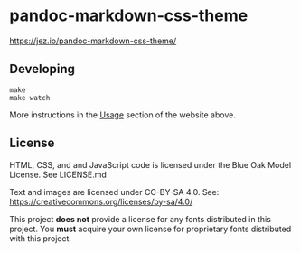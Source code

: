 # pandoc-markdown-css-theme

<https://jez.io/pandoc-markdown-css-theme/>

## Developing

```
make
make watch
```

More instructions in the [Usage][Usage] section of the website above.

[Usage]: https://jez.io/pandoc-markdown-css-theme/#usage

## License

HTML, CSS, and and JavaScript code is licensed under the Blue Oak Model License.
See LICENSE.md

Text and images are licensed under CC-BY-SA 4.0. See:
<https://creativecommons.org/licenses/by-sa/4.0/>

This project **does not** provide a license for any fonts distributed in this
project. You **must** acquire your own license for proprietary fonts distributed
with this project.
